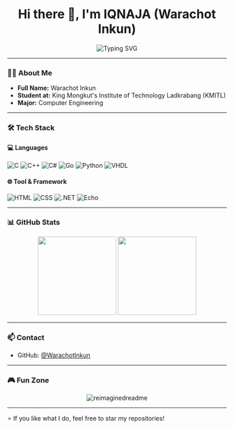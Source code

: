 <h1 align="center">Hi there 👋, I'm IQNAJA (Warachot Inkun)</h1>

<p align="center">
  <img src="https://readme-typing-svg.demolab.com?font=Fira+Code&pause=1000&center=true&vCenter=true&width=435&lines=Computer+Engineering+Student+%F0%9F%A7%91%E2%80%8D%F0%9F%92%BB;GoLang+%7C+.NET+%7C+Python+%7C+C%2B%2B" alt="Typing SVG" />
</p>

---

### 👨‍💻 About Me

- **Full Name:** Warachot Inkun  
- **Student at:** King Mongkut's Institute of Technology Ladkrabang (KMITL)  
- **Major:** Computer Engineering  


---

### 🛠️ Tech Stack

#### 💻 Languages

![C](https://img.shields.io/badge/-C-00599C?style=for-the-badge&logo=c&logoColor=white)
![C++](https://img.shields.io/badge/-C++-00599C?style=for-the-badge&logo=c%2b%2b&logoColor=white)
![C#](https://img.shields.io/badge/-C%23-239120?style=for-the-badge&logo=c-sharp&logoColor=white)
![Go](https://img.shields.io/badge/-Go-00ADD8?style=for-the-badge&logo=go&logoColor=white)
![Python](https://img.shields.io/badge/-Python-3776AB?style=for-the-badge&logo=python&logoColor=white)
![VHDL](https://img.shields.io/badge/-VHDL-652C8F?style=for-the-badge&logo=verilog&logoColor=white)


#### 🌐 Tool & Framework

![HTML](https://img.shields.io/badge/-HTML5-E34F26?style=for-the-badge&logo=html5&logoColor=white)
![CSS](https://img.shields.io/badge/-CSS3-1572B6?style=for-the-badge&logo=css3&logoColor=white)
![.NET](https://img.shields.io/badge/-.NET-512BD4?style=for-the-badge&logo=dotnet&logoColor=white)
![Echo](https://img.shields.io/badge/-Echo-00ADD8?style=for-the-badge&logo=go&logoColor=white)

---

### 📊 GitHub Stats

<p align="center">
  <img height="180em" src="https://github-readme-stats.vercel.app/api?username=WarachotInkun&show_icons=true&theme=tokyonight" />
  <img height="180em" src="https://github-readme-stats.vercel.app/api/top-langs/?username=WarachotInkun&layout=compact&theme=tokyonight" />
</p>

---

### 📫 Contact

- GitHub: [@WarachotInkun](https://github.com/WarachotInkun)

---

### 🎮 Fun Zone

<div align="center">

<img src="https://github.com/saadeghi/saadeghi/blob/master/dino.gif" alt="reimaginedreadme" />

</div>

---



⭐️ If you like what I do, feel free to star my repositories!

